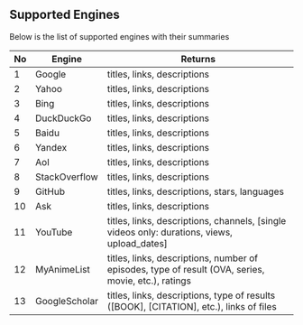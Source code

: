 


## Supported Engines

Below is the list of supported engines with their summaries


|No|Engine|Returns|
|------|------|-----|
1|Google|titles, links, descriptions
|2|Yahoo|titles, links, descriptions
3|Bing|titles, links, descriptions
|4|DuckDuckGo|titles, links, descriptions
5|Baidu|titles, links, descriptions
|6|Yandex|titles, links, descriptions
7|Aol|titles, links, descriptions
8|StackOverflow|titles, links, descriptions
9|GitHub|titles, links, descriptions, stars, languages
10|Ask|titles, links, descriptions
11|YouTube|titles, links, descriptions, channels, [single videos only: durations, views, upload_dates]
12|MyAnimeList|titles, links, descriptions, number of episodes, type of result (OVA, series, movie, etc.), ratings
13|GoogleScholar|titles, links, descriptions, type of results ([BOOK], [CITATION], etc.), links of files
